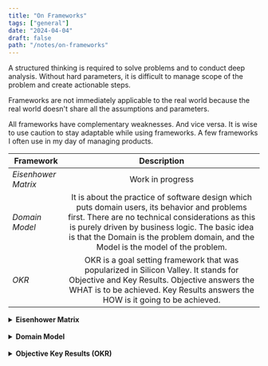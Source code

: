 ```yaml
---
title: "On Frameworks"
tags: ["general"]
date: "2024-04-04"
draft: false
path: "/notes/on-frameworks"
---
```


A structured thinking is required to solve problems and to conduct deep analysis. Without hard parameters, it is difficult to manage scope of the problem and create actionable steps. 

Frameworks are not immediately applicable to the real world because the real world doesn't share all the assumptions and parameters. 

All frameworks have complementary weaknesses. And vice versa. It is wise to use caution to stay adaptable while using frameworks. A few frameworks I often use in my day of managing products.

| Framework | Description |
| -------------|:-------------:|
| _Eisenhower Matrix_ | Work in progress |
| _Domain Model_| It is about the practice of software design which puts domain users, its behavior and problems first. There are no technical considerations as this is purely driven by business logic. The basic idea is that the Domain is the problem domain, and the Model is the model of the problem. |
| _OKR_ | OKR is a goal setting framework that was popularized in Silicon Valley. It stands for Objective and Key Results. Objective answers the WHAT is to be achieved. Key Results answers the HOW is it going to be achieved. |

<details>
    <summary><strong>Eisenhower Matrix</strong></summary>
    <br>

Work in progress

#### Further reading

- []()

</details>
<br>

<details>
    <summary><strong>Domain Model</strong></summary>
    <br>

Recent encounters on my current team has led to several discussions on whether a feature has a bug or whether it was poorly designed.

A **bug** is when a feature in not functioning the way it is expected to.

A **feature gap** is a gap in the system due to a miss during initial design.

Who is to be blamed for this—business, engineering or design? It depends!

Based on the two statements above, if it is a _bug_, engineering came short on executing requirements. If it is a feature gap, both engineering and design didn't get enough requirements from product. Product didn't think through the requirements. Lastly, neither product nor engineering control reality as business dynamics are always changing. This would require enhancing feature based on new rules.

In software development, incorrect relationships determines the amount of complexity. Features collapse under the weight of its own complexity. Context is everything. Domain driven design can avoid much of this trouble to ensure context is captured before any line of code is written.

However, there should be room for randomness and moving parts because reality is not static. Business requirements can change because there is a new CEO or due to new industry-wide regulations.

A solution model will always need to be adjusted over time and refined into a better representation of reality. Skilled engineers are always refactoring. And, skilled product managers are always communicating what is coming next.

Learning about your domain, writing it down and driving consistency on terminologies have clear communication benefits. If product managers are domain experts then they should work with engineering and design teams to formalize shared understanding on domain.

> One of the miseries of life is that everyone names everything a litle bit wrong, and so it makes everything a little harder to understand in the world than it would be if it were named differently. A computer does not primarily compute in the sense of doing arithmetic. Strange. Although they call them computers, that's not what they primarily do. They primarily are filing systems. People in the computer business say they're not really computers, they are "data handlers". All right. That's nice. Data handlers would have been a better name because it gives a better idea of the idea of a filing system. — Richard Feynman

## Domain model

The concept of Domain Models come from Domain Driven Design (DDD) which is a software design approach.

At its core, domain model is about the practice of software design which puts domain users, its behavior and problems first. There are no technical considerations as this is purely driven by business logic. The basic idea is that the **Domain** is the problem domain, and the **Model** is the model of the problem.

It is a system of abstraction. Product managers should be well-equipped to understand this business context and be able to communicate to the teams.

The domain model has the following elements:

1. **Domain Objects**: Entities with an ID which can be indexed
2. **Values**: A property value wrapped in a class 
3. **Aggregates**: A group of related Entities

These elements represent the domain (business logic) in which the problem is solved. In a domain model, you model objects and draw associations between them so that you have high level idea on how the system will work and how they will interact with each other.

Let's take a look at an example. Imagine you are building a research product and an analyst is searching for a company to invest in $10 million. This analyst is looking for insights on a research platform to conduct the due-diligence. As you build a research product for this analyst, you want to consider the following:

- Who is your target customer? And who are your customer types? It could be an investor. Investor can be broken down into a retail investor, institutional investor or a venture investor. There can of course be different type of customers—investor, analyst, media analyst, etc., but we'll focus on the analyst for this example.
- What is the job to be done and workflows? A venture investor wants to learn about new technologies. A retail investor wants to learn about the balance sheet health of a company. An institutional investor wants to find the best in class company within energy sector for its pension portfolio.
- What are the domains (entities) they interact with? There are several—companies, industries, sectors, topics, competitors, events, SEC filings and expert interviews.
- What is the relationship between these domains? How do they behave with each other? Is it a one-on-one or many relationships? Is there an overlap between multiple domains? Investor might want to learn about an industry landscape and how the players stack against each other to compete against one another.

Thinking through a customer's point-of-view to design a solution can be highly effective for the entire team. To summarize why domain models are critical for product managers:

- The domain model is a representation of real-world concepts including the data involved in the business and rules the business uses in relation to that data. The domain model is organized and structured knowledge of the problem. 
- Every system (or product) has people, things, and relationships between things and people along with workflows.
- Domain model is a conceptual schema or a map of concepts and their relationships.
- Domain models are richer than simple data models as they capture the behavior and domain logic. 
- It is a visual representation of situation objects in a domain. The term domain model does not mean a set of diagrams describing software classes. Domain model can be represented by a diagram, code example or written documentation of the problem.
- The important thing is that the domain model should be accessible and understandable by everyone who is involved with the project. One of the downfalls of software development projects is the misunderstanding of terms, objectives and proposed solutions that are scoped at the beginning of development.
- In software, a domain model is a conceptual model of the domain that incorporates both behavior and data. This is critical for PMs to pay attention to because they are responsible for driving requirements. And requirements cannot be defined without understanding the core behavior and data of a domain. There are plenty of what ifs and buts for PM to help answer.
- A domain model is implemented as an object model within a layer that uses a lower-level layer for persistence and publishes an API to a higher-level layer to gain access to the data and behavior of the model. An object model consists of the following important features—object reference, interface (API or UI), actions and exception handling to account for various errors and warnings.

#### Further reading

- [37 Signals Domain Driven](https://dev.37signals.com/domain-driven-boldness/)
- [Notion's Data Model](https://www.notion.so/blog/data-model-behind-notion)
- [Stack Overflow Thread](https://stackoverflow.com/questions/3507671/whats-the-difference-between-data-modelling-and-domain-modelling)

</details>
<br>

<details>
    <summary><strong>Objective Key Results (OKR)</strong></summary>
    <br>

Objective Key Results (OKR)—a goal setting framework that was popularized in Silicon Valley has been widely adopted beyond the West Coast. OKR has been a better part of my professional journey, but the implementation of the methodology has always been messy because they do not cascade through the entire organization as they are intended to.

This led me to study the topic from the father of OKR who came up with the methodology—John Doer.

> A lot of companies create organization-wide objectives, but they don’t translate them down into personal OKRs. That’s right — and creating that cascade is one of the powerful parts of the system. The book says that there are four superpowers. On reflection, I think there are really five benefits that you get out of this. Focus is the first, because these are limited in number. Alignment is the one you’re talking about — you get everybody aligned. Commitment is third. When you’ve transparently set these goals, and all your colleagues see them, commitment clears that up quickly. And then the fourth superpower is tracking the progress. This is why Bill Gates uses the system at the Gates Foundation. Then the fifth superpower is stretching. Larry Page of Google is the high priest of 10x-ing everything, stretching further. He’ll say, I’d rather have the objective be to go to Mars, and if we fall short, we’ll get to the moon. This is how you make moonshots. Focus, alignment, commitment, tracking and stretching, I love that because it spells FACTS. And I can remember it. How do OKRs differ from, or complement, an Agile system? Agile guides your day-to-day work. OKRs don’t govern your day-to-day behavior. I’d say this is more of a weekly check-in. But it’s not set the goals and then stuff them away in a drawer and ignore them. People really care whether or not the CEO is watching their goals or cheering them on. If a leader wants a way to reach down into an organization, this is a great tool for doing it. You even use OKRs in your personal life? Yes, it can work against any agenda. I have had a set of personal objectives and key results. Most of mine have been around family. Now both daughters are off to school, but years ago I read and believed that having family dinners together was a key to having a happy family. So my key result was to get home for dinner by 6PM at least 20 nights a month, and be present, with our phones in another room. And that’s pretty hard to do. I was living in the 70% threshold is a good result — that would mean 14 or 15 nights a month. That’s an example of how OKRs can span any range of human activity. They’re transparent vessels that describe the “what” and the “how.” The values we pour into those vessels are the answers for the question, “Why?” — John Doer

If implemented right, OKRs can drive 5 things—focus, alignment, commitment, tracking progress and stretching (FACTS).

OKRs are not perfect. In the absence of strong leadership or the absence of a visionary leader, the entire organization could be working on wrong things if objectives are not bold enough for the business. OKRs also do not allow for what isn't under your control. Self-worth is tied into objective and key results, but the individual does not have full control over its environment. Though Doerr argues against tying performance into key results, but hardly seen this in practical world. A system is equally responsible for failure to meet its objective.

Nonetheless, OKRs are valuable in driving focus for the entire organization and measure progress against set objectives.

## Background

John Doerr is the father of OKR who is responsible for bringing OKRs to Google and the world. He transformed Andy Grove's managerial system from Intel and made the process formal through OKR. Andy Grove was best known for driving operational excellence at Intel during its peak. Following were Grove's managerial philosophy:

- Less is more–each objective should be tied to no more than five key results.
- Set goals from the bottom up—team members are motivated when individuals set their own OKRs.
- No dictating—OKRs are “a cooperative social contract,” so there should always be space for debating and negotiations.
- Stay flexible–in a fast changing environment, objectives can stop being relevant, so it should always be easy to modify them, together with the key results.
- Dare to fail—some OKRs should be uncomfortable, even unattainable, which means you’d need to be ready to fail.
- A tool, not a weapon—OKRs are not legal documents according to which you’re expected to measure your performance.
- Be patient—it’s next to impossible to fully understand the mechanism of the system in one cycle (1 quarter); five quarterly cycles should be enough to see how the goals actually perform.

## Definition 

OKR is short for *Objective and Key Results*. Both are collaboratively driven by an entire organization to execute on the vision and strategic goals.

- **Objective**: answers the WHAT is to be achieved.
- **Key Results**: answers the HOW is it going to be achieved.

If implemented correctly, it drives focus and transparency while eliminating conflicting priorities. 

An illustrative example of OKRs in an organization:

**CEO**
- Objective: gain ice-cream market share in Chicago.
- Key Results: sell 5000 pallets of vanilla ice-cream a week in neighborhoods with large population.

**Head of Manufacturing**
- Objective: produce 5000 pallets of vanilla ice-cream a week.
- Key Result: make 150,000 gallons of vanilla ice-cream a week.

**Head of Sales**
- Objective: sell 5000 pallets of vanilla ice-cream a week.
- Key Result 1: create a referral program to achieve >90% brand recommendation from existing buyers.
- Key Result 2: create a brand promotion with summer camp organizations to sell ice-cream during game days.

This is simple, but an illustrative example of OKR in action. It ties back into CEO's objective which cascades down to every business unit.

The secret sauce of OKRs is in the Key Results. 

Performance should be measured by results (note, not tied to employee compensation). Each key result is measurable and verifiable. This is the best way to align incentives. Results should be regularly updated every quarter. If results are not achieved within a defined timeframe, it is time to reassess.

A key point to remember—progress should be measured by outcome not an output otherwise goals are up for gamification. For example, Wells Fargo's organizational goals led personal bankers to open fake customer accounts to meet the quota. The goals backfired and took Wells Fargo into compliance trouble. Key results should be set intentional to ensure they cannot be tricked.

Lastly, the goal is not to create a feature factory machine, but to solve a business problem and create organizational value. If organization is structured and aligned correctly, OKRs can be extremely effective by ensuring all members of the organization are working toward the same goals.

## OKR superpowers

The 5 superpowers of OKRs—focus, alignment, commitment, tracking progress and stretching.

- Focus—the organization on what matters for the company to survive and function.
- Align—OKRs to individual goals and the company’s game plan. Identify cross-team dependencies that require collaboration. For sound decision-making, and superior performance, top-line goals must be clearly understood throughout the organization and shared throughout the entire organization.
- Commit—to goals 100% which are supposed to be achieved within a specific time limit.
- Track for accountability—OKRs are driven by data and require periodic check-ins for objective grading, done in a spirit of no-judgment accountability. Google scores on 0 to 1.0 system: 
	- 0.7 to 1.0 is green
	- 0.4 to 0.6 is yellow
	- 0.0 to 0.3 is red
- Stretch your goals—aspirational objectives are those that go beyond your everyday routine and are more about your vision of the company’s future. They are not always attainable, but necessary for management and contributors to challenge themselves. 

> If companies don’t continue to innovate, they’re going to die—and I didn’t say iterate, I said innovate. — Bill Campbell

## Continuous performance management

> Feedback is an opinion, grounded in observations and experiences, which allows us to know what impression we make on others. — Sheryl Sandberg

OKRs set the context for Continuous Performance Management (CFR). CFRs help promote transparency, accountability, empowerment, and teamwork. 

- Conversations—an authentic, richly textured exchange between manager and individual contributor aimed at driving performance.
- Feedback—bidirectional or networked communication among peers to evaluate progress and guide future improvement. For example, “We are constantly surrounded by positive reinforcement and feedback, but many of us haven’t been trained to seek it out. Say you give a presentation to your team. After the fact, somebody comes up to you and says, ‘Hey, nice job.’ Most of us would say, ‘Oh great, thanks,’ and move on. But we want to probe a little deeper: ‘Thank you. What one thing did you like about it?’ The idea is to capture more specific feedback in real time.”
- Recognition—expressions of appreciation to deserving individuals for contributions of all sizes.

## Relationship between OKRs and culture

Culture eats strategy for breakfast. OKRs are the raw ingredients to make that breakfast.

> Culture is a set of values and beliefs, as well as familiarity with the way things are done and should be done in a company. The point is that a strong and positive corporate culture is absolutely essential. — Andy Grove

A culture that drives focus, alignment and meaning will always win. If an organization believes the work they are doing, members of the organization will feel empowered and motivated to show up. OKRs should be set in a way that answer the following:

- Structure and clarity—are goals, roles, and execution plans on our team clear? 
- Psychological safety—can we take risks on this team without feeling insecure or embarrassed? 
- Meaning of work—are we working on something that is personally important for each of us? 
- Dependability—can we count on each other to do high-quality work on time? 
- Impact of work—do we fundamentally believe that the work we are doing matters?

#### Further reading

- [Measure What Matters Book Summary](/measure-what-matters/)
- [High Output Management Book Summary](/high-output-management/)
- [John Doerr Ted Talk](https://www.ted.com/talks/john_doerr_why_the_secret_to_success_is_setting_the_right_goals?language=en)
- [What Matters](https://www.whatmatters.com/faqs/company-wide-okr-ideas-examples)
- [OKR Examples](https://okrexamples.co)
- [OKR Mistakes by Adobe](https://business.adobe.com/blog/basics/okr-mistakes)
- [Alternative of an OKR](https://www.sachinrekhi.com/bill-walsh-the-score-takes-care-of-itself)

</details>
<br>
